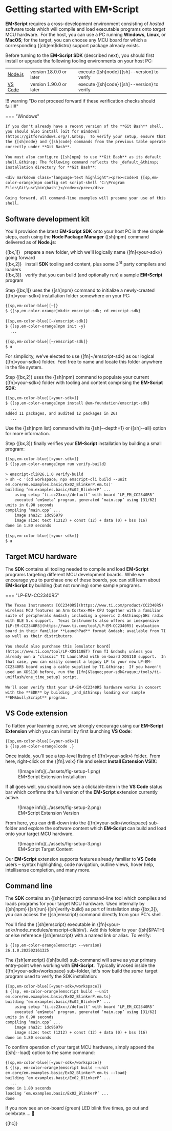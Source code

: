 # Getting started with EM&bull;Script

**EM&bull;Script** requires a cross-development environment consisting of _hosted_&thinsp; software tools which will compile and load executable programs onto _target_&thinsp; MCU hardware.&thinsp; For the host, you can use a PC running **Windows**, **Linux**, or **MacOS**; for the target, you can choose any MCU board for which a corresponding {[cb]em$distro} support package already exists.

Before turning to the **EM&bull;Script SDK** (described next), you should first install or upgrade the following tooling environments on your host PC:

|  |  |  |
|:-|:-|:-|
|[Node.js](https://nodejs.org/en/download)|version 18.0.0 or later| execute {[sh]node}&thinsp;{[sh]--version} to verify |
|[VS Code](https://code.visualstudio.com/download)|version 1.90.0 or later| execute {[sh]code}&thinsp;{[sh]--version} to verify |

!!! warning "Do _not_ proceed forward if these verification checks should fail&thinsp;!!!"

=== "Windows"

    If you don't already have a recent version of the **Git Bash** shell, you should also install [Git for Windows](https://gitforwindows.org/).&nbsp;  To verify your setup, ensure that the {[sh]node} and {[sh]code} commands from the previous table operate correctly under **Git Bash**.

    You must also configure {[sh]npm} to use **Git Bash** as its default shell.&thinsp; The following command reflects the _default_&thinsp; installation directory for **Git Bash**:

    <div markdown class="language-text highlight"><pre><code>$ {[sp,em-color-orange]npm config set script-shell 'C:\Program Files\Git\usr\bin\bash'}</code></pre></div>

    Going forward, all command-line examples will presume your use of this shell.


## Software development kit

You'll provision the latest **EM&bull;Script SDK** onto your host PC in three simple steps, each using the **Node Package Manager** {[sh]npm} command delivered as of **Node.js**:

{[bx,1]} &nbsp; prepare a new folder, which we'll logically name {[fn]&laquo;your-sdk&raquo;} going forward<br>
{[bx,2]} &nbsp; install **SDK** tooling and content, plus some 3<sup>rd</sup> party compilers and loaders<br>
{[bx,3]} &nbsp; verify that you can build (and optionally run) a sample **EM&bull;Script** program

Step {[bx,1]} uses the {[sh]npm} command to initialize a newly-created {[fn]&laquo;your-sdk&raquo;} installation folder somewhere on your PC:

<div markdown class="language-text highlight"><pre><code>{[sp,em-color-blue][~]}
$ {[sp,em-color-orange]mkdir emscript-sdk; cd emscript-sdk}<br>
{[sp,em-color-blue][~/emscript-sdk]}
$ {[sp,em-color-orange]npm init -y}
  ...<br>
{[sp,em-color-blue][~/emscript-sdk]}
$ &#9646</code></pre></div>

For simplicity, we've elected to use {[fn]~/emscript-sdk} as our logical {[fn]&laquo;your-sdk&raquo;} folder.&thinsp; Feel free to name and locate this folder anywhere in the file system. 

Step {[bx,2]} uses the {[sh]npm} command to populate your current {[fn]&laquo;your-sdk&raquo;} folder with tooling and content comprising the **EM&bull;Script SDK**:

<div markdown class="language-text highlight"><pre><code>{[sp,em-color-blue][&laquo;your-sdk&raquo;]}
$ {[sp,em-color-orange]npm install @em-foundation/emscript-sdk}
  ...
added 11 packages, and audited 12 packages in 26s
  ...</code></pre></div>

Use the {[sh]npm list} command with its&thinsp;{[sh]--depth=1} or&thinsp;{[sh]--all} option for more information.

Step {[bx,3]} finally verifies your **EM&bull;Script** installation by building a small program: 

<div markdown class="language-text highlight"><pre><code>{[sp,em-color-blue][&laquo;your-sdk&raquo;]}
$ {[sp,em-color-orange]npm run verify-build}<br>
&gt; emscript-cli@26.1.0 verify-build
&gt; sh -c '(cd workspace; npx emscript-cli build --unit em.core/em.examples.basic/Ex02_BlinkerP.em.ts)'
building ‘em.examples.basic/Ex02_BlinkerP’ ...
    using setup ‘ti.cc23xx://default’ with board ‘LP_EM_CC2340R5’
    executed ‘em$meta’ program, generated ‘main.cpp’ using [31/62] units in 0.90 seconds
compiling ‘main.cpp’ ...
    image sha32: 1dc95979
    image size: text (1212) + const (12) + data (0) + bss (16)
done in 1.80 seconds<br>
{[sp,em-color-blue][&laquo;your-sdk&raquo;]}
$ &#x25AE</code></pre></div>

## Target MCU hardware

The **SDK** contains all tooling needed to compile and load **EM&bull;Script** programs targeting different MCU development boards.&thinsp;  While we encourage you to purchase one of these boards, you can still learn about **EM&bull;Script** by building (but not running) some sample programs.

=== "LP-EM-CC2340R5"

    The Texas Instruments [CC2340R5](https://www.ti.com/product/CC2340R5) wireless MCU features an Arm Cortex-M0+ CPU together with a familiar suite of peripherals &ndash; including a generic 2.4&thinsp;GHz radio with BLE 5.x support.  Texas Instruments also offers an inexpensive [LP-EM-CC2340R5](https://www.ti.com/tool/LP-EM-CC2340R5) evaluation board in their familiar **LaunchPad** format &ndash; available from TI as well as their distributors.

    You should also purchase this [emulator board](https://www.ti.com/tool/LP-XDS110ET) from TI &ndash; unless you already own a "classic" TI LaunchPad with on-board XDS110 support.  In that case, you can easily connect a legacy LP to your new LP-EM-CC2340R5 board using a cable supplied by TI.&thinsp;  If you haven't used an XDS110 before, run the {[fn]&laquo;your-sdk&raquo;/tools/ti-uniflash/one_time_setup} script.

    We'll soon verify that your LP-EM-CC2340R5 hardware works in concert with the **SDK** by building _and_&thinsp; loading our sample **EM&bull;Script** program.
    
## VS Code extension

To flatten your learning curve, we strongly encourage using our **EM&bull;Script Extension** which you can install by first launching **VS Code**:

<div markdown class="language-text highlight"><pre><code>{[sp,em-color-blue][&laquo;your-sdk&raquo;]}
$ {[sp,em-color-orange]code .}</code></pre></div>

Once inside, you'll see a top-level listing of {[fn]&laquo;your-sdk&raquo;} folder.&thinsp; From here, right-click on the {[fn].vsix} file and select **Install Extension VSIX**:

<figure markdown id="fig1">
![Image info](../assets/fig-setup-1.png)
<figcaption>EM&bull;Script Extension Installation
</figure>

If all goes well, you should now see a clickable-item in the **VS Code** status bar which confirms the full version of the **EM&bull;Script** extension currently active.

<figure markdown id="fig2">
![Image info](../assets/fig-setup-2.png)
<figcaption>EM&bull;Script Extension Version
</figure>

From here, you can drill-down into the {[fn]&laquo;your-sdk&raquo;/workspace} sub-folder and explore the software content which **EM&bull;Script** can build and load onto your target MCU hardware.

<figure markdown id="fig3">
![Image info](../assets/fig-setup-3.png)
<figcaption>EM&bull;Script Target Content
</figure>

Our **EM&bull;Script** extension supports features already familiar to **VS Code** users &ndash; syntax highlighting, code navigation, outline views, hover help, intellisense completion, and many more.

## Command line

The **SDK** contains an {[sh]emscript} command-line tool which compiles and loads programs for your target MCU hardware.&thinsp; Used internally by {[sh]npm}&thinsp;{[sh]run}&thinsp;{[sh]verify-build} as part of installation step {[bx,3]}, you can access the {[sh]emscript} command directly from your PC's shell.

You'll find the {[sh]emscript} executable in {[fn]&laquo;your-sdk&raquo;/node_modules/emscript-cli/bin/}.&thinsp; Add this folder to your {[sh]$PATH} or else reference {[sh]emscript} with a named link or alias.&thinsp; To verify:

<div markdown class="language-text highlight"><pre><code>$ {[sp,em-color-orange]emscript --version}
26.1.0.202502161325</code></pre></div>

The {[sh]emscript}&thinsp;{[sh]build} sub-command will serve as your primary entry-point when working with **EM&bull;Script**.&thinsp; Typically invoked inside the {[fn]&laquo;your-sdk&raquo;/workspace} sub-folder, let's now build the _same_&thinsp; target program used to verify the SDK installation:

<div markdown class="language-text highlight"><pre><code>{[sp,em-color-blue][&laquo;your-sdk&raquo;/workspace]}
$ {[sp, em-color-orange]emscript build --unit em.core/em.examples.basic/Ex02_BlinkerP.em.ts}
building ‘em.examples.basic/Ex02_BlinkerP’ ...
    using setup ‘ti.cc23xx://default’ with board ‘LP_EM_CC2340R5’
    executed ‘em$meta’ program, generated ‘main.cpp’ using [31/62] units in 0.90 seconds
compiling ‘main.cpp’ ...
    image sha32: 1dc95979
    image size: text (1212) + const (12) + data (0) + bss (16)
done in 1.80 seconds</code></pre></div>

To confirm operation of your target MCU hardware, simply append the {[sh]--load} option to the same command:

<div markdown class="language-text highlight"><pre><code>{[sp,em-color-blue][&laquo;your-sdk&raquo;/workspace]}
$ {[sp, em-color-orange]emscript build --unit em.core/em.examples.basic/Ex02_BlinkerP.em.ts --load}
building ‘em.examples.basic/Ex02_BlinkerP’ ...
  ...
done in 1.80 seconds
loading ‘em.examples.basic/Ex02_BlinkerP’ ...
done</code></pre></div>

If you now see an on-board (green) LED blink five times, go out and celebrate.... :beers:

{[hc]}

